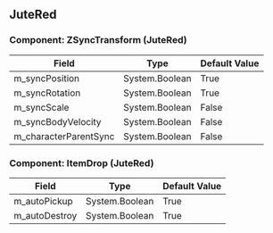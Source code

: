 ## JuteRed

### Component: ZSyncTransform (JuteRed)

|Field|Type|Default Value|
|-----|----|-------------|
|m_syncPosition|System.Boolean|True|
|m_syncRotation|System.Boolean|True|
|m_syncScale|System.Boolean|False|
|m_syncBodyVelocity|System.Boolean|False|
|m_characterParentSync|System.Boolean|False|

### Component: ItemDrop (JuteRed)

|Field|Type|Default Value|
|-----|----|-------------|
|m_autoPickup|System.Boolean|True|
|m_autoDestroy|System.Boolean|True|

